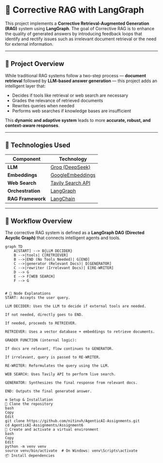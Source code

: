 # 🧠 Corrective RAG with LangGraph

This project implements a **Corrective Retrieval-Augmented Generation (RAG)** system using **LangGraph**. The goal of Corrective RAG is to enhance the quality of generated answers by introducing feedback loops that identify and rectify issues such as irrelevant document retrieval or the need for external information.

---

## 📌 Project Overview

While traditional RAG systems follow a two-step process — **document retrieval** followed by **LLM-based answer generation** — this project adds an intelligent layer that:

- Decides if tools like retrieval or web search are necessary
- Grades the relevance of retrieved documents
- Rewrites queries when needed
- Performs web searches if knowledge bases are insufficient

This **dynamic and adaptive system** leads to more **accurate, robust, and context-aware responses**.

---

## 🔧 Technologies Used

| Component            | Technology |
|---------------------|------------|
| **LLM**             | [Groq (DeepSeek)](https://groq.com) |
| **Embeddings**      | [GoogleEmbeddings](https://ai.google.dev/gemini-api/docs/models/embedding) |
| **Web Search**      | [Tavily Search API](https://app.tavily.com/) |
| **Orchestration**   | [LangGraph](https://github.com/langchain-ai/langgraph) |
| **RAG Framework**   | [LangChain](https://github.com/langchain-ai/langchain) |

---

## 🧭 Workflow Overview

The corrective RAG system is defined as a **LangGraph DAG (Directed Acyclic Graph)** that connects intelligent agents and tools.

```mermaid
graph TD
    A[START] --> B{LLM DECIDER}
    B -->|tools| C[RETRIEVER]
    B -->|END (No Tools Needed)| G[END]
    C -->|generator (Relevant Docs)| D[GENERATOR]
    C -->|rewriter (Irrelevant Docs)| E[RE-WRITER]
    D --> G
    E --> F[WEB SEARCH]
    F --> G


# 🔄 Node Explanations
START: Accepts the user query.

LLM DECIDER: Uses the LLM to decide if external tools are needed.

If not needed, directly goes to END.

If needed, proceeds to RETRIEVER.

RETRIEVER: Uses a vector database + embeddings to retrieve documents.

GRADER FUNCTION (internal logic):

If docs are relevant, flow continues to GENERATOR.

If irrelevant, query is passed to RE-WRITER.

RE-WRITER: Reformulates the query using the LLM.

WEB SEARCH: Uses Tavily API to perform live search.

GENERATOR: Synthesizes the final response from relevant docs.

END: Outputs the final generated answer.

⚙️ Setup & Installation
📁 Clone the repository
bash
Copy
Edit
git clone https://github.com/nitinvh/AgenticAI-Assignments.git
cd AgenticAI-Assignments/Assignment6
🧪 Create and activate a virtual environment
bash
Copy
Edit
python -m venv venv
source venv/bin/activate  # On Windows: venv\Scripts\activate
📦 Install dependencies
